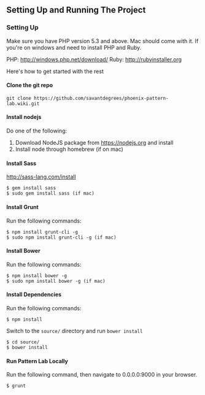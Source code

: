 ## Setting Up and Running The Project 

### Setting Up 

Make sure you have PHP version 5.3 and above. Mac should come with it. If you're on windows and need to install PHP and Ruby. 

PHP: http://windows.php.net/download/
Ruby: http://rubyinstaller.org

Here's how to get started with the rest

#### Clone the git repo

~~~
git clone https://github.com/savantdegrees/phoenix-pattern-lab.wiki.git
~~~

#### Install nodejs

Do one of the following: 

1. Download NodeJS package from https://nodejs.org and install 
2. Install node through homebrew (if on mac)

#### Install Sass 

http://sass-lang.com/install

~~~
$ gem install sass 
$ sudo gem install sass (if mac)
~~~

#### Install Grunt

Run the following commands: 

~~~
$ npm install grunt-cli -g
$ sudo npm install grunt-cli -g (if mac)
~~~

#### Install Bower 

Run the following commands: 

~~~
$ npm install bower -g
$ sudo npm install bower -g (if mac)
~~~

#### Install Dependencies 

Run the following commands: 

~~~
$ npm install 
~~~

Switch to the `source/` directory and run `bower install`

~~~
$ cd source/
$ bower install
~~~

#### Run Pattern Lab Locally 

Run the following command, then navigate to 0.0.0.0:9000 in your browser. 

~~~
$ grunt
~~~